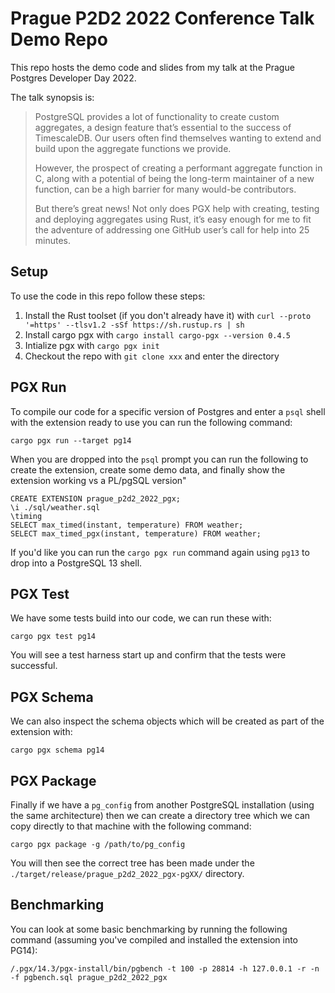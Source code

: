 # Prague P2D2 2022 Conference Talk Demo Repo

This repo hosts the demo code and slides from my talk at the Prague Postgres Developer Day 2022.

The talk synopsis is:

> PostgreSQL provides a lot of functionality to create custom aggregates, a design feature that’s essential to the success of TimescaleDB. Our users often find themselves wanting to extend and build upon the aggregate functions we provide.
>
> However, the prospect of creating a performant aggregate function in C, along with a potential of being the long-term maintainer of a new function, can be a high barrier for many would-be contributors.
>
> But there’s great news! Not only does PGX help with creating, testing and deploying aggregates using Rust, it’s easy enough for me to fit the adventure of addressing one GitHub user’s call for help into 25 minutes.

## Setup

To use the code in this repo follow these steps:

1. Install the Rust toolset (if you don't already have it) with `curl --proto '=https' --tlsv1.2 -sSf https://sh.rustup.rs | sh`
2. Install cargo pgx with `cargo install cargo-pgx --version 0.4.5`
4. Intialize pgx with `cargo pgx init`
3. Checkout the repo with `git clone xxx` and enter the directory

## PGX Run

To compile our code for a specific version of Postgres and enter a `psql` shell with the extension ready to use you can run the following command:

```
cargo pgx run --target pg14
```

When you are dropped into the `psql` prompt you can run the following to create the extension, create some demo data, and finally show the extension working vs a PL/pgSQL version"

```
CREATE EXTENSION prague_p2d2_2022_pgx;
\i ./sql/weather.sql
\timing
SELECT max_timed(instant, temperature) FROM weather;
SELECT max_timed_pgx(instant, temperature) FROM weather;
```

If you'd like you can run the `cargo pgx run` command again using `pg13` to drop into a PostgreSQL 13 shell.

## PGX Test

We have some tests build into our code, we can run these with:

```
cargo pgx test pg14
```

You will see a test harness start up and confirm that the tests were successful.

## PGX Schema

We can also inspect the schema objects which will be created as part of the extension with:

```
cargo pgx schema pg14
```

## PGX Package

Finally if we have a `pg_config` from another PostgreSQL installation (using the same architecture) then we can create a directory tree which we can copy directly to that machine with the following command:

```
cargo pgx package -g /path/to/pg_config
```

You will then see the correct tree has been made under the `./target/release/prague_p2d2_2022_pgx-pgXX/` directory.

## Benchmarking

You can look at some basic benchmarking by running the following command (assuming you've compiled and installed the extension into PG14):

```
/.pgx/14.3/pgx-install/bin/pgbench -t 100 -p 28814 -h 127.0.0.1 -r -n  -f pgbench.sql prague_p2d2_2022_pgx
```



